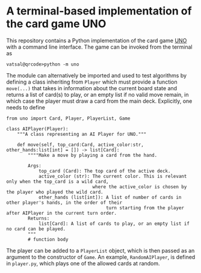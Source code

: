 # A terminal-based implementation of the card game UNO

This repository contains a Python implementation of the card game [UNO](https://en.wikipedia.org/wiki/Uno_(card_game)) with a command line interface. The game can be invoked from the terminal as 

```
vatsal@qrcode>python -m uno
``` 
The module can alternatively be imported and used to test algorithms by defining a class inheriting from `Player` which must provide a function `move(...)` that takes in information about the current board state and returns a list of card(s) to play, or an empty list if no valid move remain, in which case the player must draw a card from the main deck. Explicitly, one needs to define 
```
from uno import Card, Player, PlayerList, Game

class AIPlayer(Player):
    """A class representing an AI Player for UNO."""

    def move(self, top_card:Card, active_color:str, other_hands:list[int] = []) -> list[Card]:
        """"Make a move by playing a card from the hand.
        
        Args:
            top_card (Card): The top card of the active deck.
            active_color (str): The current color. This is relevant only when the top_card is a wild card,
                                where the active_color is chosen by the player who played the wild card. 
            other_hands (list[int]): A list of number of cards in other player's hands, in the order of their
                                     turn starting from the player after AIPlayer in the current turn order.
        Returns:
            list[Card]: A list of cards to play, or an empty list if no card can be played.
        """
        # function body
```
The player can be added to a `PlayerList` object, which is then passed as an argument to the constructor of `Game`. An example, `RandomAIPlayer`, is defined in `player.py`, which plays one of the allowed cards at random. 
